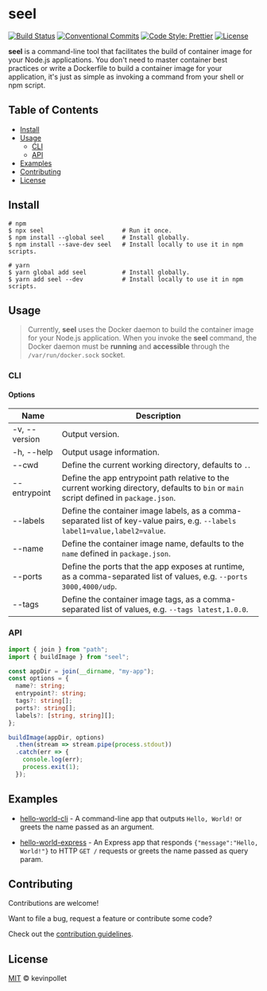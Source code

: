 # seel <!-- omit in toc -->

[![Build Status](https://github.com/kevinpollet/seel/workflows/Build/badge.svg)](https://github.com/kevinpollet/seel/actions)
[![Conventional Commits](https://img.shields.io/badge/Conventional%20Commits-1.0.0-yellow.svg)](https://conventionalcommits.org)
[![Code Style: Prettier](https://img.shields.io/badge/code_style-prettier-ff69b4.svg)](https://github.com/prettier/prettier)
[![License](https://img.shields.io/badge/license-MIT-blue.svg)](./LICENSE.md)

**seel** is a command-line tool that facilitates the build of container image for your Node.js applications. You don't need to master container best practices or write a Dockerfile to build a container image for your application, it's just as simple as invoking a command from your shell or npm script.

## Table of Contents <!-- omit in toc -->

- [Install](#install)
- [Usage](#usage)
  - [CLI](#cli)
  - [API](#api)
- [Examples](#examples)
- [Contributing](#contributing)
- [License](#license)

## Install

```shell
# npm
$ npx seel                      # Run it once.
$ npm install --global seel     # Install globally.
$ npm install --save-dev seel   # Install locally to use it in npm scripts.

# yarn
$ yarn global add seel          # Install globally.
$ yarn add seel --dev           # Install locally to use it in npm scripts.
```

## Usage

> Currently, **seel** uses the Docker daemon to build the container image for your Node.js application. When you invoke the **seel** command, the Docker daemon must be **running** and **accessible** through the `/var/run/docker.sock` socket.

### CLI

#### Options <!-- omit in toc -->

| Name          | Description                                                                                                                             |
| ------------- | --------------------------------------------------------------------------------------------------------------------------------------- |
| -v, --version | Output version.                                                                                                                         |
| -h, --help    | Output usage information.                                                                                                               |
| --cwd         | Define the current working directory, defaults to `.`.                                                                                  |
| --entrypoint  | Define the app entrypoint path relative to the current working directory, defaults to `bin` or `main` script defined in `package.json`. |
| --labels      | Define the container image labels, as a comma-separated list of key-value pairs, e.g. `--labels label1=value,label2=value`.             |
| --name        | Define the container image name, defaults to the `name` defined in `package.json`.                                                      |
| --ports       | Define the ports that the app exposes at runtime, as a comma-separated list of values, e.g. `--ports 3000,4000/udp`.                    |
| --tags        | Define the container image tags, as a comma-separated list of values, e.g. `--tags latest,1.0.0`.                                       |

### API

```typescript
import { join } from "path";
import { buildImage } from "seel";

const appDir = join(__dirname, "my-app");
const options = {
  name?: string;
  entrypoint?: string;
  tags?: string[];
  ports?: string[];
  labels?: [string, string][];
};

buildImage(appDir, options)
  .then(stream => stream.pipe(process.stdout))
  .catch(err => {
    console.log(err);
    process.exit(1);
  });
```

## Examples

- [hello-world-cli](./examples/hello-world-cli) - A command-line app that outputs `Hello, World!` or greets the name passed as an argument.

- [hello-world-express](./examples/hello-world-express) - An Express app that responds `{"message":"Hello, World!"}` to HTTP `GET /` requests or greets the name passed as query param.

## Contributing

Contributions are welcome!

Want to file a bug, request a feature or contribute some code?

Check out the [contribution guidelines](./CONTRIBUTING.md).

## License

[MIT](./LICENSE.md) © kevinpollet
